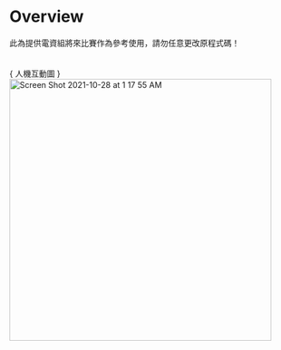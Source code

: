 # Overview

此為提供電資組將來比賽作為參考使用，請勿任意更改原程式碼！
\
\
\
{ 人機互動圖 }\
<img width="462" alt="Screen Shot 2021-10-28 at 1 17 55 AM" src="https://user-images.githubusercontent.com/44332180/139114740-2a693632-0f7b-4dc1-bce6-05b4b21a384d.png">
